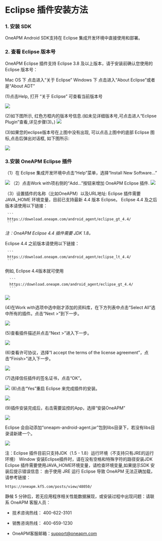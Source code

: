 # Eclipse 插件安装方法

### 1. 安装 SDK

OneAPM Android SDK支持在 Eclipse 集成开发环境中直接使用和部署。


### **2. 查看 Eclipse 版本号**

OneAPM Eclipse 插件支持 Eclipse 3.8 及以上版本，请于安装前确认您使用的 Eclipse 版本号：

Mac OS 下
         点击进入“关于 Eclipse”
Windows 下
         点击进入“About Eclipse”或者是“About ADT”
         
(1)点击Help, 打开 “关于 Eclipse” 可查看当前版本号

   ![](A119.jpg)
   

(2)如下图所示, 红色方框内的版本号信息.(如未见详细版本号,可点击进人“Eclipse Plugin”查看,详见步骤(3)。)
![](A120.jpg)

(3)如果您的eclipse版本号在上图中没有出现, 可以点击上图中的底部 Eclipse 图标,点击后弹出对话框, 如下图所示:

![](A121.jpg)


### **3.安装 OneAPM Eclipse 插件**

（1）在 Eclipse 集成开发环境中点击“Help”菜单，选择“Install New Software...”

![](A122.jpg)
（2）点击Work with项右侧的“Add…”按钮来增加 OneAPM Eclipse 插件.
![](A123.jpg)

（3）设置插件的名称（比如OneAPM）以及URL地址:
 Eclipse 插件需要 JAVA_HOME 环境变量，目前已支持最新 4.4 版本 Eclipse。
 Eclipse 4.4 及之后版本请使用以下链接：   
      
     ``` 
     https://download.oneapm.com/android_agent/eclipse_gt_4.4/
     ```

*注：OneAPM Eclipse 4.4 插件需要 JDK 1.8。*
 
 Eclipse 4.4 之前版本请使用以下链接：
 
     ```
     https://download.oneapm.com/android_agent/eclipse_lt_4.4/
     ```
 
 例如, Eclipse 4.4版本就可使用
    
      ```
      https://download.oneapm.com/android_agent/eclipse_gt_4.4/
      ```
    
![](A124.jpg)

(4)在Work with选项中选中刚才添加的资料库，在下方列表中点击“Select All”选中所有的插件。点击“Next >”到下一步。

![](A125.jpg)

(5)查看插件描述并点击“Next >”进入下一步。

![](A126.jpg)

(6)查看许可协议，选择“I accept the terms of the license agreement”，点击“Finish>”进入下一步。

![](A127.jpg)

(7)选择信任插件的签名证书，点击“OK”。

![](A128.jpg)
(8)点击“Yes”重启 Eclipse 来完成插件的安装。

![](A129.jpg)

(9)插件安装完成后，右击需要监控的App，选择“安装OneAPM”

![](A130.jpg)

Eclipse 会自动添加“oneapm-android-agent.jar”包到libs目录下，若没有libs目录请新建一个。

![](A131.jpg)

注：Eclipse 插件目前只支持JDK（1.5 - 1.8）运行环境（不支持只有JRE的运行环境）
Window 安装Eclipse插件时，请在没有空格和特殊字符的路径安装JDK
Eclipse 插件需要使用JAVA_HOME环境变量，请检查环境变量,如果提示SDK 安装后提示错误信息：
由于使用 JRE 运行 Eclipse 导致 OneAPM 无法正确加载，请参考链接： 

```
https://oneapm.kf5.com/posts/view/48050/
```


静候 5 分钟后，若无应用程序相关性能数据展现，或安装过程中出现问题：请联系 OneAPM 客服人员：

* 技术咨询热线： 400-622-3101

* 销售咨询热线： 400-659-1230

* OneAPM客服邮箱：support@oneapm.com
